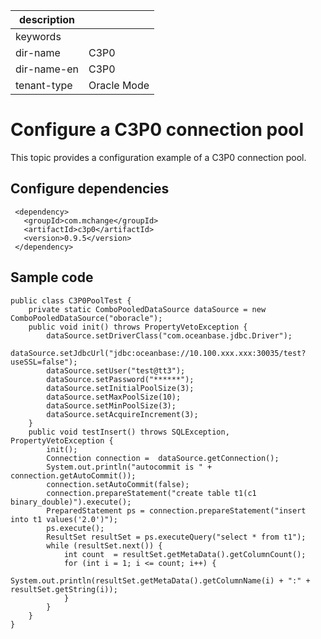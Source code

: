 |description||
|---|---|
|keywords||
|dir-name|C3P0|
|dir-name-en|C3P0|
|tenant-type|Oracle Mode|

# Configure a C3P0 connection pool

This topic provides a configuration example of a C3P0 connection pool.

## Configure dependencies

```plaintext
 <dependency>
   <groupId>com.mchange</groupId>
   <artifactId>c3p0</artifactId>
   <version>0.9.5</version>
 </dependency>
```

## Sample code

```unknow
public class C3P0PoolTest {
    private static ComboPooledDataSource dataSource = new ComboPooledDataSource("oboracle");
    public void init() throws PropertyVetoException {
        dataSource.setDriverClass("com.oceanbase.jdbc.Driver");
        dataSource.setJdbcUrl("jdbc:oceanbase://10.100.xxx.xxx:30035/test?useSSL=false");
        dataSource.setUser("test@tt3");
        dataSource.setPassword("******");
        dataSource.setInitialPoolSize(3);
        dataSource.setMaxPoolSize(10);
        dataSource.setMinPoolSize(3);
        dataSource.setAcquireIncrement(3);
    }
    public void testInsert() throws SQLException, PropertyVetoException {
        init();
        Connection connection =  dataSource.getConnection();
        System.out.println("autocommit is " + connection.getAutoCommit());
        connection.setAutoCommit(false);
        connection.prepareStatement("create table t1(c1 binary_double)").execute();
        PreparedStatement ps = connection.prepareStatement("insert into t1 values('2.0')");
        ps.execute();
        ResultSet resultSet = ps.executeQuery("select * from t1");
        while (resultSet.next()) {
            int count  = resultSet.getMetaData().getColumnCount();
            for (int i = 1; i <= count; i++) {
                System.out.println(resultSet.getMetaData().getColumnName(i) + ":" + resultSet.getString(i));
            }
        }
    }
}
```